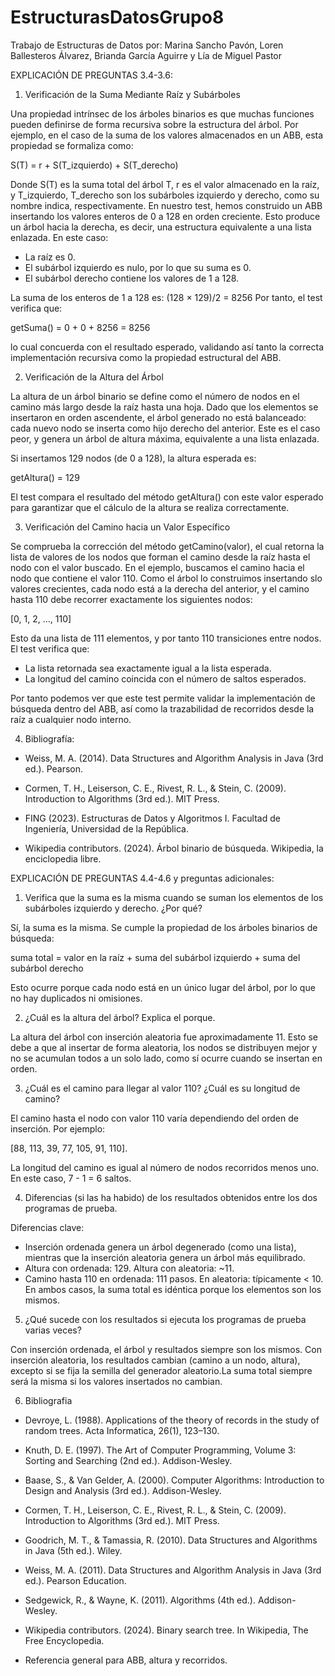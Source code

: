 # EstructurasDatosGrupo8
Trabajo de Estructuras de Datos por: Marina Sancho Pavón, Loren Ballesteros Álvarez, Brianda García Aguirre y Lía de Miguel Pastor



EXPLICACIÓN DE PREGUNTAS 3.4-3.6:




1. Verificación de la Suma Mediante Raíz y Subárboles


Una propiedad intrínsec de los árboles binarios es que muchas funciones pueden definirse de
forma recursiva sobre la estructura del árbol. Por ejemplo, en el caso de la suma de los valores
almacenados en un ABB, esta propiedad se formaliza como:

S(T) = r + S(T_izquierdo) + S(T_derecho)

Donde S(T) es la suma total del árbol T, r es el valor almacenado en la raíz, y T_izquierdo,
T_derecho son los subárboles izquierdo y derecho, como su nombre indica, respectivamente.
En nuestro test, hemos construido un ABB insertando los valores enteros de 0 a 128 en orden
creciente. Esto produce un árbol hacia la derecha, es decir, una estructura equivalente a una
lista enlazada. En este caso:

- La raíz es 0.
- El subárbol izquierdo es nulo, por lo que su suma es 0.
- El subárbol derecho contiene los valores de 1 a 128.

La suma de los enteros de 1 a 128 es:
(128 × 129)/2 = 8256
Por tanto, el test verifica que:

getSuma() = 0 + 0 + 8256 = 8256

lo cual concuerda con el resultado esperado, validando así tanto
la correcta implementación recursiva como la propiedad estructural del ABB.




2. Verificación de la Altura del Árbol


La altura de un árbol binario se define como el número de nodos en el camino
más largo desde la raíz hasta una hoja. Dado que los elementos se insertaron en orden
ascendente, el árbol generado no está balanceado: cada nuevo nodo se inserta como
hijo derecho del anterior. Este es el caso peor, y genera un árbol de altura máxima,
equivalente a una lista enlazada.

Si insertamos 129 nodos (de 0 a 128), la altura esperada es:

getAltura() = 129

El test compara el resultado del método getAltura() con este valor esperado para garantizar
que el cálculo de la altura se realiza correctamente.




3. Verificación del Camino hacia un Valor Específico


Se comprueba la corrección del método getCamino(valor), el cual retorna la lista de valores de
los nodos que forman el camino desde la raíz hasta el nodo con el valor buscado. En el ejemplo,
buscamos el camino hacia el nodo que contiene el valor 110. Como el árbol lo construimos
insertando slo valores crecientes, cada nodo está a la derecha del anterior, y el camino
hasta 110 debe recorrer exactamente los siguientes nodos:

[0, 1, 2, ..., 110]

Esto da una lista de 111 elementos, y por tanto 110 transiciones entre nodos.
El test verifica que:

- La lista retornada sea exactamente igual a la lista esperada.
- La longitud del camino coincida con el número de saltos esperados.

Por tanto podemos ver que este test permite validar la implementación de búsqueda dentro del
ABB, así como la trazabilidad de recorridos desde la raíz a cualquier nodo interno.




4. Bibliografía:


- Weiss, M. A. (2014). Data Structures and Algorithm Analysis in Java (3rd ed.). Pearson.

  
- Cormen, T. H., Leiserson, C. E., Rivest, R. L., & Stein, C. (2009). Introduction to Algorithms (3rd ed.). MIT Press.


- FING (2023). Estructuras de Datos y Algoritmos I. Facultad de Ingeniería, Universidad de la
  República.

  
- Wikipedia contributors. (2024). Árbol binario de búsqueda. Wikipedia, la enciclopedia libre.




EXPLICACIÓN DE PREGUNTAS 4.4-4.6 y preguntas adicionales:




1. Verifica que la suma es la misma cuando se suman los elementos de los subárboles
izquierdo y derecho. ¿Por qué?


Sí, la suma es la misma. Se cumple la propiedad de los árboles binarios de búsqueda:

suma total = valor en la raíz + suma del subárbol izquierdo + suma del subárbol derecho

Esto ocurre porque cada nodo está en un único lugar del árbol, por lo que no hay duplicados
ni omisiones.




2. ¿Cuál es la altura del árbol? Explica el porque.


La altura del árbol con inserción aleatoria fue aproximadamente 11. Esto se debe a que al
insertar de forma aleatoria, los nodos se distribuyen mejor y no se acumulan todos a un solo
lado, como sí ocurre cuando se insertan en orden.




3. ¿Cuál es el camino para llegar al valor 110? ¿Cuál es su longitud de camino?


El camino hasta el nodo con valor 110 varía dependiendo del orden de inserción.
Por ejemplo:

[88, 113, 39, 77, 105, 91, 110].

La longitud del camino es igual al número de nodos recorridos menos uno.
En este caso, 7 - 1 = 6 saltos.




4. Diferencias (si las ha habido) de los resultados obtenidos entre los dos programas de prueba.

Diferencias clave:
- Inserción ordenada genera un árbol degenerado (como una lista), mientras que la inserción aleatoria
genera un árbol más equilibrado.
- Altura con ordenada: 129. Altura con aleatoria: ~11.
- Camino hasta 110 en ordenada: 111 pasos. En aleatoria: típicamente < 10.
En ambos casos, la suma total es idéntica porque los elementos son los mismos.




5. ¿Qué sucede con los resultados si ejecuta los programas de prueba varias veces?


Con inserción ordenada, el árbol y resultados siempre son los mismos. Con inserción 
aleatoria, los resultados cambian (camino a un nodo, altura), excepto si se fija la 
semilla del generador aleatorio.La suma total siempre será la misma si los valores
insertados no cambian.




6. Bibliografia


- Devroye, L. (1988). Applications of the theory of records in the study of random trees.
  Acta Informatica, 26(1), 123–130.


- Knuth, D. E. (1997). The Art of Computer Programming, Volume 3: Sorting and Searching
  (2nd ed.). Addison-Wesley.


- Baase, S., & Van Gelder, A. (2000). Computer Algorithms: Introduction to Design and
  Analysis (3rd ed.). Addison-Wesley.


- Cormen, T. H., Leiserson, C. E., Rivest, R. L., & Stein, C. (2009). Introduction to
  Algorithms (3rd ed.). MIT Press.


- Goodrich, M. T., & Tamassia, R. (2010). Data Structures and Algorithms in Java (5th ed.).
  Wiley.


- Weiss, M. A. (2011). Data Structures and Algorithm Analysis in Java (3rd ed.). Pearson
  Education.


- Sedgewick, R., & Wayne, K. (2011). Algorithms (4th ed.). Addison-Wesley.


- Wikipedia contributors. (2024). Binary search tree. In Wikipedia, The Free Encyclopedia.


- Referencia general para ABB, altura y recorridos.


